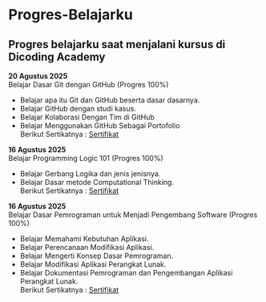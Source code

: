 Progres-Belajarku
==
## Progres belajarku saat menjalani kursus di Dicoding Academy

**20 Agustus 2025**<br>
Belajar Dasar Git dengan GitHub (Progres 100%)<br>
* Belajar apa itu Git dan GitHub beserta dasar dasarnya.<br>
* Belajar GitHub dengan studi kasus.<br>
* Belajar Kolaborasi Dengan Tim di GitHub<br>
* Belajar Menggunakan GitHub Sebagai Portofolio<br>
Berikut Sertikatnya : [Sertifikat](https://www.dicoding.com/certificates/MRZM6KJ9RPYQ)

**16 Agustus 2025**<br>
Belajar Programming Logic 101 (Progres 100%)<br>
* Belajar Gerbang Logika dan jenis jenisnya.<br>
* Belajar Dasar metode Computational Thinking.<br>
Berikut Sertikatnya : [Sertifikat](https://www.dicoding.com/certificates/JMZVV2VJRZN9)

**16 Agustus 2025**<br>
Belajar Dasar Pemrograman untuk Menjadi Pengembang Software (Progres 100%)<br>
* Belajar Memahami Kebutuhan Aplikasi.<br>
* Belajar Perencanaan Modifikasi Aplikasi.<br>
* Belajar Mengerti Konsep Dasar Pemrograman.<br>
* Belajar Modifikasi Aplikasi Perangkat Lunak.<br>
* Belajar Dokumentasi Pemrograman dan Pengembangan Aplikasi Perangkat Lunak.<br>
Berikut Sertikatnya : [Sertifikat](https://www.dicoding.com/certificates/NVP7J1J7VXR0)
